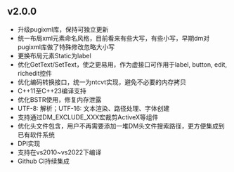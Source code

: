 ## v2.0.0

- 升级pugixml库，保持可独立更新
- 统一布局xml元素命名风格，目前看来有些大写，有些小写，早期dm对pugixml库做了特殊修改忽略大小写
- 更换布局元素Static为label
- 优化GetText/SetText，使之更易用，作为虚接口可作用于label, button, edit, richedit控件
- 优化编码转换接口，统一为ntcvt实现，避免不必要的内存拷贝
- C++11至C++23编译支持
- 优化BSTR使用，修复内存泄露
- UTF-8: 解析；UTF-16: 文本渲染、路径处理、字体创建
- 支持通过DM_EXCLUDE_XXX宏裁剪ActiveX等组件
- 优化头文件包含，用户不再需要添加一堆DM头文件搜索路径，更方便集成到已有软件系统
- DPI实现
- 支持在vs2010~vs2022下编译
- Github CI持续集成
